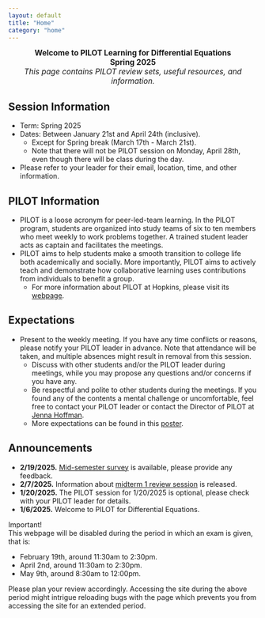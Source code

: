 ```yaml
---
layout: default
title: "Home"
category: "home"
---
```


<div style="text-align: center; font-size: 110%;">
  <b>Welcome to PILOT Learning for Differential Equations</b><br>
  <b>Spring 2025</b><br>
  <i>This page contains PILOT review sets, useful resources, and information.</i>
</div>

## Session Information

- Term: Spring 2025
- Dates: Between January 21st and April 24th (inclusive). 
  - Except for Spring break (March 17th - March 21st).
  - Note that there will not be PILOT session on Monday, April 28th, even though there will be class during the day.
- Please refer to your leader for their email, location, time, and other information.

## PILOT Information

- PILOT is a loose acronym for peer-led-team learning. In the PILOT program, students are organized into study teams of six to ten members who meet weekly to work problems together. A trained student leader acts as captain and facilitates the meetings.
- PILOT aims to help students make a smooth transition to college life both academically and socially. More importantly, PILOT aims to actively teach and demonstrate how collaborative learning uses contributions from individuals to benefit a group.
  - For more information about PILOT at Hopkins, please visit its [webpage](https://academicsupport.jhu.edu/pilot/).

## Expectations

- Present to the weekly meeting. If you have any time conflicts or reasons, please notify your PILOT leader in advance. Note that attendance will be taken, and multiple absences might result in removal from this session.
  - Discuss with other students and/or the PILOT leader during meetings, while you may propose any questions and/or concerns if you have any.
  - Be respectful and polite to other students during the meetings. If you found any of the contents a mental challenge or uncomfortable, feel free to contact your PILOT leader or contact the Director of PILOT at [Jenna Hoffman](mailto:jhoffm71@jhu.edu).
  - More expectations can be found in this [poster](https://www.canva.com/design/DAFrnaGeRfw/LdtGRDW6jg3eoSDfowU-MQ/view?utm_content=DAFrnaGeRfw&utm_campaign=designshare&utm_medium=link&utm_source=publishsharelink).

## Announcements

- **2/19/2025.** [Mid-semester survey]({{site.baseurl}}/surveys/mid-semester.html) is available, please provide any feedback.
- **2/7/2025.** Information about [midterm 1 review session]({{site.baseurl}}/problem_sets.html#review-session-information) is released.
- **1/20/2025.** The PILOT session for 1/20/2025 is optional, please check with your PILOT leader for details.
- **1/6/2025.** Welcome to PILOT for Differential Equations.


<div class='admonition danger'>
  <div class='title'>Important!</div>
  <div class='content' markdown='1'>
This webpage will be disabled during the period in which an exam is given, that is:

- February 19th, around 11:30am to 2:30pm.
- April 2nd, around 11:30am to 2:30pm.
- May 9th, around 8:30am to 12:00pm.

Please plan your review accordingly. Accessing the site during the above period might intrigue reloading bugs with the page which prevents you from accessing the site for an extended period.
  </div>
</div>
